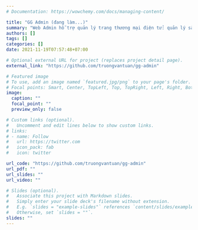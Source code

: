 ```yaml
---
# Documentation: https://wowchemy.com/docs/managing-content/

title: "GG Admin (đang làm...)"
summary: "Web Admin hỗ trợ quản lý trang thương mại điện tử: quản lý sản phẩm, đơn hàng, marketing, quản lý người dùng. Sử dụng Spring Boot, PostgreSQL, VueJS."
authors: []
tags: []
categories: []
date: 2021-11-19T07:57:48+07:00

# Optional external URL for project (replaces project detail page).
external_link: "https://github.com/truongvantuan/gg-admin"

# Featured image
# To use, add an image named `featured.jpg/png` to your page's folder.
# Focal points: Smart, Center, TopLeft, Top, TopRight, Left, Right, BottomLeft, Bottom, BottomRight.
image:
  caption: ""
  focal_point: ""
  preview_only: false

# Custom links (optional).
#   Uncomment and edit lines below to show custom links.
# links:
# - name: Follow
#   url: https://twitter.com
#   icon_pack: fab
#   icon: twitter

url_code: "https://github.com/truongvantuan/gg-admin"
url_pdf: ""
url_slides: ""
url_video: ""

# Slides (optional).
#   Associate this project with Markdown slides.
#   Simply enter your slide deck's filename without extension.
#   E.g. `slides = "example-slides"` references `content/slides/example-slides.md`.
#   Otherwise, set `slides = ""`.
slides: ""
---
```

